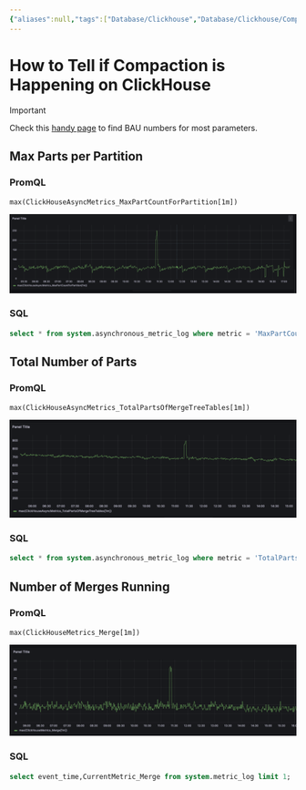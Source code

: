 ```yaml
---
{"aliases":null,"tags":["Database/Clickhouse","Database/Clickhouse/Compaction"],"projects":["EventStore"],"url":null,"type":"Note","Description":"Everything related to Clickhouse Compaction","Areas":null,"publish":true,"date created":"2025-01-15T17:04","date modified":"2025-01-15T18:42","PassFrontmatter":true,"created":"2025-01-15T17:04:46.510+05:30","updated":"2025-01-15T18:42:16.801+05:30"}
---
```


# How to Tell if Compaction is Happening on ClickHouse

> [!important]
> Check this [handy page](https://kb.altinity.com/altinity-kb-schema-design/how-much-is-too-much/) to find BAU numbers for most parameters.
## Max Parts per Partition
### PromQL
```PromQL
max(ClickHouseAsyncMetrics_MaxPartCountForPartition[1m])
```

![Screenshot 2025-01-15 at 5.16.06 PM.png](../../04-Resources/UnProcessed/attachments/Screenshot%202025-01-15%20at%205.16.06%20PM.png)

### SQL
```SQL
select * from system.asynchronous_metric_log where metric = 'MaxPartCountForPartition' order by event_time desc limit 1;
```

## Total Number of Parts

### PromQL
```PromQL
max(ClickHouseAsyncMetrics_TotalPartsOfMergeTreeTables[1m])
```

![Screenshot 2025-01-15 at 5.34.38 PM.png](../../04-Resources/UnProcessed/attachments/Screenshot%202025-01-15%20at%205.34.38%20PM.png)

### SQL
```sql
select * from system.asynchronous_metric_log where metric = 'TotalPartsOfMergeTreeTables' order by event_time desc limit 1;
```

## Number of Merges Running

### PromQL
```PromQL
max(ClickHouseMetrics_Merge[1m])
```

![Screenshot 2025-01-15 at 5.43.08 PM.png](../../04-Resources/UnProcessed/attachments/Screenshot%202025-01-15%20at%205.43.08%20PM.png)

### SQL
```sql
select event_time,CurrentMetric_Merge from system.metric_log limit 1;
```
